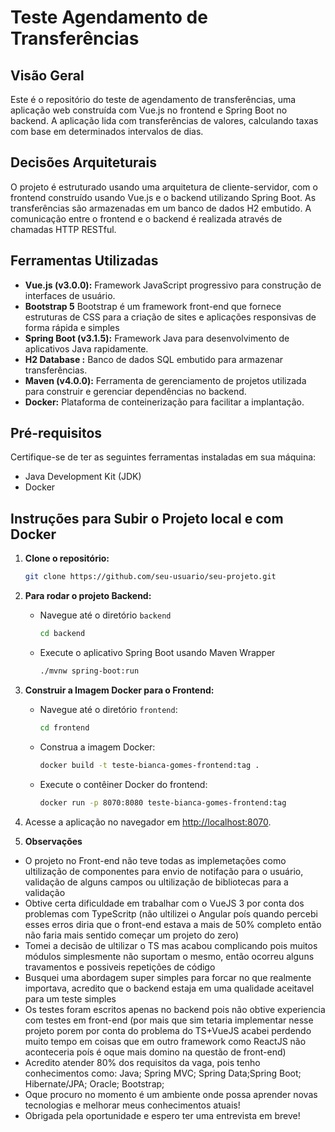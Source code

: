 # Teste Agendamento de Transferências

## Visão Geral

Este é o repositório do teste de agendamento de transferências, uma aplicação web construída com Vue.js no frontend e Spring Boot no backend. A aplicação lida com transferências de valores, calculando taxas com base em determinados intervalos de dias.

## Decisões Arquiteturais

O projeto é estruturado usando uma arquitetura de cliente-servidor, com o frontend construído usando Vue.js e o backend utilizando Spring Boot. As transferências são armazenadas em um banco de dados H2 embutido. A comunicação entre o frontend e o backend é realizada através de chamadas HTTP RESTful.

## Ferramentas Utilizadas

- **Vue.js (v3.0.0):** Framework JavaScript progressivo para construção de interfaces de usuário.
- **Bootstrap 5** Bootstrap é um framework front-end que fornece estruturas de CSS para a criação de sites e aplicações responsivas de forma rápida e simples
- **Spring Boot (v3.1.5):** Framework Java para desenvolvimento de aplicativos Java rapidamente.
- **H2 Database :** Banco de dados SQL embutido para armazenar transferências.
- **Maven (v4.0.0):** Ferramenta de gerenciamento de projetos utilizada para construir e gerenciar dependências no backend.
- **Docker:** Plataforma de conteinerização para facilitar a implantação.

## Pré-requisitos

Certifique-se de ter as seguintes ferramentas instaladas em sua máquina:

- Java Development Kit (JDK)
- Docker

## Instruções para Subir o Projeto local e com Docker

1. **Clone o repositório:**

    ```bash
    git clone https://github.com/seu-usuario/seu-projeto.git
    ```

2. **Para rodar o projeto Backend:**

    - Navegue até o diretório `backend`

        ```bash
        cd backend
        ```

    - Execute o aplicativo Spring Boot usando Maven Wrapper

        ```bash
        ./mvnw spring-boot:run
        ```

3. **Construir a Imagem Docker para o Frontend:**

    - Navegue até o diretório `frontend`:

        ```bash
        cd frontend
        ```

    - Construa a imagem Docker:

        ```bash
        docker build -t teste-bianca-gomes-frontend:tag .
        ```

    - Execute o contêiner Docker do frontend:

        ```bash
        docker run -p 8070:8080 teste-bianca-gomes-frontend:tag
        ```

4. Acesse a aplicação no navegador em [http://localhost:8070](http://localhost:8070).

5. **Observações**

- O projeto no Front-end não teve todas as implemetações como ultilização de componentes para envio de notifação para o usuário, validação de alguns campos ou ultilização de bibliotecas para a validação
- Obtive certa dificuldade em trabalhar com o VueJS 3 por conta dos problemas com TypeScritp (não ultilizei o Angular poís quando percebi esses erros diria que o front-end estava a mais de 50% completo então não faria mais sentido começar um projeto do zero)
- Tomei a decisão de ultilizar o TS mas acabou complicando pois muitos módulos simplesmente não suportam o mesmo, então ocorreu alguns travamentos e possiveis repetições de código
- Busquei uma abordagem super simples para forcar no que realmente importava, acredito que o backend estaja em uma qualidade aceitavel para um teste simples
- Os testes foram escritos apenas no backend pois não obtive experiencia com testes em front-end (por mais que sim tetaria implementar nesse projeto porem por conta do problema do TS+VueJS acabei perdendo muito tempo em coisas que em outro framework como ReactJS não aconteceria poís é oque mais domino na questão de front-end)
- Acredito atender 80% dos requisitos da vaga, pois tenho conhecimentos como: Java; Spring MVC; Spring Data;Spring Boot; Hibernate/JPA; Oracle; Bootstrap;
- Oque procuro no momento é um ambiente onde possa aprender novas tecnologias e melhorar meus conhecimentos atuais!
- Obrigada pela oportunidade e espero ter uma entrevista em breve!
